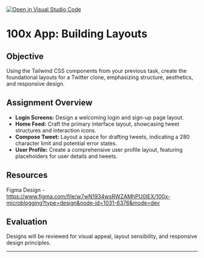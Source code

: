 [![Open in Visual Studio Code](https://classroom.github.com/assets/open-in-vscode-718a45dd9cf7e7f842a935f5ebbe5719a5e09af4491e668f4dbf3b35d5cca122.svg)](https://classroom.github.com/online_ide?assignment_repo_id=12105415&assignment_repo_type=AssignmentRepo)
# 100x App: Building Layouts

## Objective

Using the Tailwind CSS components from your previous task, create the foundational layouts for a Twitter clone, emphasizing structure, aesthetics, and responsive design.

## Assignment Overview

- **Login Screens:** Design a welcoming login and sign-up page layout.
- **Home Feed:** Craft the primary interface layout, showcasing tweet structures and interaction icons.
- **Compose Tweet:** Layout a space for drafting tweets, indicating a 280 character limit and potential error states.
- **User Profile:** Create a comprehensive user profile layout, featuring placeholders for user details and tweets.

## Resources

Figma Design - https://www.figma.com/file/w7wN1934wsRWZAMhPU0IEX/100x-microblogging?type=design&node-id=1031-6376&mode=dev

## Evaluation

Designs will be reviewed for visual appeal, layout sensibility, and responsive design principles.

---
